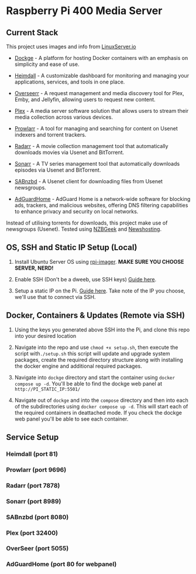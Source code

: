 
  

# Raspberry Pi 400 Media Server

## Current Stack

This project uses images and info from [LinuxServer.io](https://docs.linuxserver.io/)
- [Dockge](https://dockge.kuma.pet/) - A platform for hosting Docker containers with an emphasis on simplicity and ease of use.

- [Heimdall](https://heimdall.site/) - A customizable dashboard for monitoring and managing your applications, services, and tools in one place.

- [Overseerr](https://overseerr.dev/) - A request management and media discovery tool for Plex, Emby, and Jellyfin, allowing users to request new content.

- [Plex](https://www.plex.tv/) - A media server software solution that allows users to stream their media collection across various devices.

- [Prowlarr](https://prowlarr.com/) - A tool for managing and searching for content on Usenet indexers and torrent trackers.

- [Radarr](https://radarr.video/) - A movie collection management tool that automatically downloads movies via Usenet and BitTorrent.

- [Sonarr](https://sonarr.tv/) - A TV series management tool that automatically downloads episodes via Usenet and BitTorrent.

- [SABnzbd](https://sabnzbd.org/) - A Usenet client for downloading files from Usenet newsgroups.

- [AdGuardHome](https://github.com/AdguardTeam/AdGuardHome) - AdGuard Home is a network-wide software for blocking ads, trackers, and malicious websites, offering DNS filtering capabilities to enhance privacy and security on local networks.


Instead of utilising torrents for downloads, this project make use of newsgroups (Usenet). Tested using [NZBGeek](https://nzbgeek.info/) and [Newshosting](https://www.newshosting.com/).

## OS, SSH and Static IP Setup (Local)

1. Install Ubuntu Server OS using [rpi-imager](https://formulae.brew.sh/cask/raspberry-pi-imager). **MAKE SURE YOU CHOOSE SERVER, NERD!**

2. Enable SSH (Don't be a dweeb, use SSH keys) [Guide here](https://ubuntu.com/server/docs/service-openssh).

3. Setup a static IP on the Pi. [Guide here](https://ubuntu.com/server/docs/network-configuration). Take note of the IP you choose, we'll use that to connect via SSH.

## Docker, Containers & Updates (Remote via SSH)

1. Using the keys you generated above SSH into the Pi, and clone this repo into your desired location

2. Navigate into the repo and use `chmod +x setup.sh`, then execute the script with`./setup.sh` this script will update and upgrade system packages, create the required directory structure along with installing the docker engine and additional required packages.

3. Navigate into `dockge` directory and start the container using `docker compose up -d`. You'll be able to find the dockge web panel at `http://PI_STATIC_IP:5501/`

4. Navigate out of `dockge` and into the `compose` directory and then into each of the subdirectories using `docker compose up -d`. This will start each of the required containers in deattached mode. If you check the dockge web panel you'll be able to see each container.

## Service Setup

### Heimdall (port 81)

### Prowlarr (port 9696)

### Radarr (port 7878)

### Sonarr (port 8989)

### SABnzbd (port 8080)

### Plex (port 32400)

### OverSeer (port 5055)

### AdGuardHome (port 80 for webpanel)
